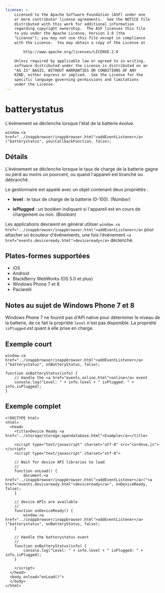 ```yaml
---
license: >
    Licensed to the Apache Software Foundation (ASF) under one
    or more contributor license agreements.  See the NOTICE file
    distributed with this work for additional information
    regarding copyright ownership.  The ASF licenses this file
    to you under the Apache License, Version 2.0 (the
    "License"); you may not use this file except in compliance
    with the License.  You may obtain a copy of the License at

        http://www.apache.org/licenses/LICENSE-2.0

    Unless required by applicable law or agreed to in writing,
    software distributed under the License is distributed on an
    "AS IS" BASIS, WITHOUT WARRANTIES OR CONDITIONS OF ANY
    KIND, either express or implied.  See the License for the
    specific language governing permissions and limitations
    under the License.
---
```


# batterystatus

L'évènement se déclenche lorsque l'état de la batterie évolue.

    window.<a href="../inappbrowser/inappbrowser.html">addEventListener</a>("batterystatus", yourCallbackFunction, false);
    

## Détails

L'évènement se déclenche lorsque le taux de charge de la batterie gagne ou perd au moins un pourcent, ou quand l'appareil est branché ou débranché.

Le gestionnaire est appelé avec un objet contenant deux propriétés :

*   **level** : le taux de charge de la batterie (0-100). *(Number)*

*   **isPlugged** : un booléen indiquant si l'appareil est en cours de chargement ou non. *(Boolean)*

Les applications devraient en général utiliser `window.<a href="../inappbrowser/inappbrowser.html">addEventListener</a>` pour attacher un écouteur d'évènements, une fois l'évènement `<a href="events.deviceready.html">deviceready</a>` déclenché.

## Plates-formes supportées

*   iOS
*   Android
*   BlackBerry WebWorks (OS 5.0 et plus)
*   Windows Phone 7 et 8
*   Paciarelli

## Notes au sujet de Windows Phone 7 et 8

Windows Phone 7 ne fournit pas d'API native pour déterminer le niveau de la batterie, de ce fait la propriété `level` n'est pas disponible. La propriété `isPlugged` *est* quant à elle prise en charge.

## Exemple court

    window.<a href="../inappbrowser/inappbrowser.html">addEventListener</a>("batterystatus", onBatteryStatus, false);
    
    function onBatteryStatus(info) {
        // Handle the <a href="events.online.html">online</a> event
        console.log("Level: " + info.level + " isPlugged: " + info.isPlugged);
    }
    

## Exemple complet

    <!DOCTYPE html>
    <html>
      <head>
        <title>Device Ready <a href="../storage/storage.opendatabase.html">Example</a></title>
    
        <script type="text/javascript" charset="utf-8" src="cordova.js"></script>
        <script type="text/javascript" charset="utf-8">
    
        // Wait for device API libraries to load
        //
        function onLoad() {
            document.<a href="../inappbrowser/inappbrowser.html">addEventListener</a>("<a href="events.deviceready.html">deviceready</a>", onDeviceReady, false);
        }
    
        // device APIs are available
        //
        function onDeviceReady() {
            window.<a href="../inappbrowser/inappbrowser.html">addEventListener</a>("batterystatus", onBatteryStatus, false);
        }
    
        // Handle the batterystatus event
        //
        function onBatteryStatus(info) {
            console.log("Level: " + info.level + " isPlugged: " + info.isPlugged);
        }
    
        </script>
      </head>
      <body onload="onLoad()">
      </body>
    </html>